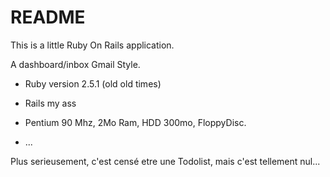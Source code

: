 # README

This is a little Ruby On Rails application.

A dashboard/inbox Gmail Style.

* Ruby version 2.5.1 (old old times)

* Rails my ass

* Pentium 90 Mhz, 2Mo Ram, HDD 300mo, FloppyDisc.

* ...


Plus serieusement, c'est censé etre une Todolist, mais c'est tellement nul... 
